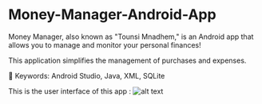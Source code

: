 # Money-Manager-Android-App

Money Manager, also known as "Tounsi Mnadhem," is an Android app that allows you to manage and monitor your personal finances!

This application simplifies the management of purchases and expenses.

📍 Keywords: Android Studio, Java, XML, SQLite

This is the user interface of this app : 
![alt text](https://github.com/ghassenetanabene6/Money-Manager-Android-App/upload/master/screenshots/1.png?raw=true)
